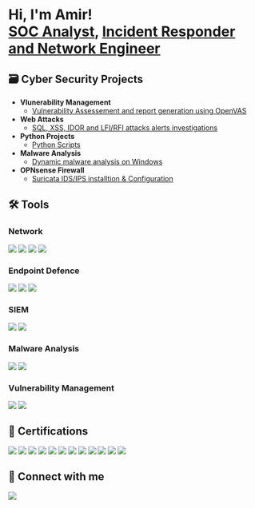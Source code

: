 <h1>Hi, I'm Amir! <br/><a href="https://github.com/secamirex">SOC Analyst</a>, <a href="https://www.linkedin.com/in/amir-nejad-34300132/"> Incident Responder  and Network  Engineer</a>

<h2> 🗃️ Cyber Security Projects</h2>

- <b> Vlunerability Management  </b>
   - [Vulnerability Assessement and report generation using OpenVAS](https://github.com/Secamirex/Vulnerability-Management)
- <b> Web Attacks </b> 
   -  [SQL, XSS, IDOR and LFI/RFI attacks alerts investigations](https://github.com/Secamirex/Web_Attacks_Investigations/tree/main)
- <b> Python Projects</b> 
   -  [Python Scripts](https://github.com/Secamirex/Python_Projects)
- <b> Malware Analysis</b> 
   -  [Dynamic malware analysis on Windows ](https://github.com/Secamirex/Malware-investigations)
 - <b> OPNsense Firewall</b> 
   -  [Suricata IDS/IPS installtion & Configuration ](https://github.com/Secamirex/OPNsense_Firewall)


## 🛠️ Tools


### Network
<div>
    <img src="https://img.shields.io/badge/-Wireshark-1679A7?&style=for-the-badge&logo=Wireshark&logoColor=white" />
    <img src="https://img.shields.io/badge/-Snort-EF3B2D?&style=for-the-badge&logo=Suricata&logoColor=white" />
    <img src="https://img.shields.io/badge/-NetworkMiner-777BB4?&style=for-the-badge&logo=Zeek&logoColor=white" />
   <img src="https://img.shields.io/badge/-Nmap-777BB4?&style=for-the-badge&logo=nmap&logoColor=white" />
   
</div>

### Endpoint Defence
<div>
    <img src="https://img.shields.io/badge/-Microsoft_Defender_for_Endpoint-00A4EF?&style=for-the-badge&logo=Microsoft&logoColor=white" />
    <img src="https://img.shields.io/badge/-Sophos InterceptX EDR-4B275F?&style=for-the-badge&logo=Sophos&logoColor=white" />
    <img src="https://img.shields.io/badge/-Wazuh XDR-00A4EF?&style=for-the-badge&logo=Wazuh&logoColor=white" />
</div>

### SIEM
<div>
    <img src="https://img.shields.io/badge/-Microsoft_Sentinel-0078D4?&style=for-the-badge&logo=Microsoft&logoColor=white" />
    <img src="https://img.shields.io/badge/-Splunk-000000?&style=for-the-badge&logo=Splunk&logoColor=white" />

### Malware Analysis
<img src="https://img.shields.io/badge/-REMNUX -000085?&style=for-the-badge&logoColor=white" />
<img src="https://img.shields.io/badge/-FLAREVM -000080?&style=for-the-badge&logoColor=white" />

### Vulnerability Management
<img src="https://img.shields.io/badge/-OpenVAS-006400?&style=for-the-badge&logo=Greenbone&logoColor=white" />
<img src="https://img.shields.io/badge/-Metasploitable-000000?&style=for-the-badge&logo=Rapid7&logoColor=white" />

</div>



<h2> 🏅 Certifications</h2>
<div>
<img src="https://img.shields.io/badge/-ISC2 CC-006400?&style=for-the-badge&logo=ISC2&logoColor=white" />
<img src="https://img.shields.io/badge/-Security%2B-FF0000?&style=for-the-badge&logo=CompTIA&logoColor=white" />
<img src="https://img.shields.io/badge/-Let'sDefend_SOC Analyst-1679A7?&style=for-the-badge&logo=Let'sDefend&logoColor=white" />
<img src="https://img.shields.io/badge/-TryHackMe_JR Pen Tester-006400?&style=for-the-badge&logo=TryHackMe&logoColor=white" />
<img src="https://img.shields.io/badge/-Network%2B-007ACC?&style=for-the-badge&logo=CompTIA&logoColor=white" />
<img src="https://img.shields.io/badge/-Linux%2B-FF0000?&style=for-the-badge&logo=CompTIA&logoColor=white" />
<img src="https://img.shields.io/badge/-A%2B-4D4D4D?&style=for-the-badge&logo=CompTIA&logoColor=white" />
<img src="https://img.shields.io/badge/-CCNA R&S -000080?&style=for-the-badge&logo=Cisco&logoColor=white" />
<img src="https://img.shields.io/badge/-CCNA Security -000080?&style=for-the-badge&logo=Cisco&logoColor=white" />
<img src="https://img.shields.io/badge/-Microsoft MTA_(Windows OS Fundamentals) -0078D4?&style=for-the-badge&logo=Microsoft&logoColor=white" />
<img src="https://img.shields.io/badge/-Certified Scrum Master-1679A7?&style=for-the-badge&logo=ScrumAlliance&logoColor=white" />
<img src="https://img.shields.io/badge/-Diploma of Project Management-1679A7?&style=for-the-badge&logo=Swinburne&logoColor=white" />
</div>




  


<h2> 🤝 Connect with me</h2>

<a href="https://linkedin.com/in/amir-nejad-34300132"><img src="https://img.shields.io/badge/-LinkedIn-0072b1?&style=for-the-badge&logo=linkedin&logoColor=white"/> </a>



